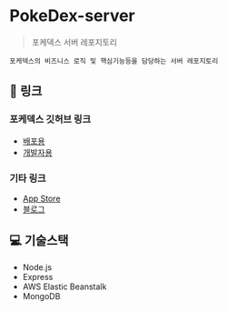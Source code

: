 # PokeDex-server

> 포케덱스 서버 레포지토리

```
포케덱스의 비즈니스 로직 및 핵심기능등을 담당하는 서버 레포지토리
```

## 🔗 링크
### 포케덱스 깃허브 링크

- [배포용](https://github.com/QuaRang1225/project-PokeDex-distribution)
- [개발자용](https://github.com/QuaRang1225/project-PokeDex-developer)
  
### 기타 링크
- [‎App Store](https://apps.apple.com/kr/app/%EC%98%AC%ED%8F%AC%EC%9B%90/id6450005052)
- [블로그](https://quarang.tistory.com/category/%ED%94%84%EB%A1%9C%EC%A0%9D%ED%8A%B8/%EC%98%AC%ED%8F%AC%EC%9B%90)

## 💻 기술스택

- Node.js
- Express
- AWS Elastic Beanstalk
- MongoDB



